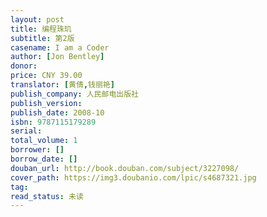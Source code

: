 ```yaml
---
layout: post
title: 编程珠玑
subtitle: 第2版
casename: I am a Coder
author: [Jon Bentley]
donor: 
price: CNY 39.00
translator: [黄倩,钱丽艳]
publish_company: 人民邮电出版社
publish_version: 
publish_date: 2008-10
isbn: 9787115179289
serial: 
total_volume: 1
borrower: []
borrow_date: []
douban_url: http://book.douban.com/subject/3227098/
cover_path: https://img3.doubanio.com/lpic/s4687321.jpg
tag: 
read_status: 未读
---
```

